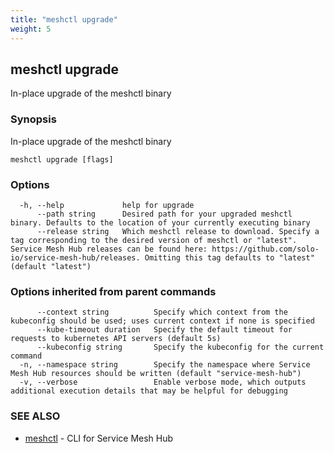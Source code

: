 ```yaml
---
title: "meshctl upgrade"
weight: 5
---
```

## meshctl upgrade

In-place upgrade of the meshctl binary

### Synopsis

In-place upgrade of the meshctl binary

```
meshctl upgrade [flags]
```

### Options

```
  -h, --help             help for upgrade
      --path string      Desired path for your upgraded meshctl binary. Defaults to the location of your currently executing binary
      --release string   Which meshctl release to download. Specify a tag corresponding to the desired version of meshctl or "latest". Service Mesh Hub releases can be found here: https://github.com/solo-io/service-mesh-hub/releases. Omitting this tag defaults to "latest" (default "latest")
```

### Options inherited from parent commands

```
      --context string          Specify which context from the kubeconfig should be used; uses current context if none is specified
      --kube-timeout duration   Specify the default timeout for requests to kubernetes API servers (default 5s)
      --kubeconfig string       Specify the kubeconfig for the current command
  -n, --namespace string        Specify the namespace where Service Mesh Hub resources should be written (default "service-mesh-hub")
  -v, --verbose                 Enable verbose mode, which outputs additional execution details that may be helpful for debugging
```

### SEE ALSO

* [meshctl](../meshctl)	 - CLI for Service Mesh Hub

